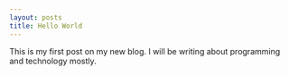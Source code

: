```yaml
---
layout: posts
title: Hello World
---
```


This is my first post on my new blog. I will be writing about programming and
technology mostly.